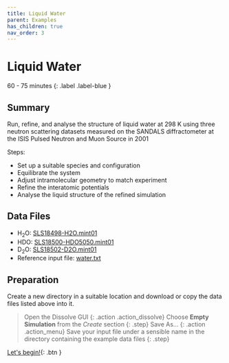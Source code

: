 ```yaml
---
title: Liquid Water
parent: Examples
has_children: true
nav_order: 3
---
```

# Liquid Water

60 - 75 minutes
{: .label .label-blue }

## Summary

Run, refine, and analyse the structure of liquid water at 298 K using three neutron scattering datasets measured on the SANDALS diffractometer at the ISIS Pulsed Neutron and Muon Source in 2001

Steps:
- Set up a suitable species and configuration
- Equilibrate the system
- Adjust intramolecular geometry to match experiment
- Refine the interatomic potentials
- Analyse the liquid structure of the refined simulation

## Data Files
- H<sub>2</sub>O: [SLS18498-H2O.mint01](https://github.com/trisyoungs/dissolve/tree/develop/examples/water/data/SLS18498-H2O.mint01)
- HDO: [SLS18500-HDO5050.mint01](https://github.com/trisyoungs/dissolve/tree/develop/examples/water/data/SLS18500-HDO5050.mint01)
- D<sub>2</sub>O: [SLS18502-D2O.mint01](https://github.com/trisyoungs/dissolve/tree/develop/examples/water/data/SLS18502-D2O.mint01)
- Reference input file: [water.txt](https://github.com/trisyoungs/dissolve/tree/develop/examples/water/water.txt)

## Preparation

Create a new directory in a suitable location and download or copy the data files listed above into it.

> Open the Dissolve GUI
{: .action .action_dissolve}
> Choose **Empty Simulation** from the _Create_ section
{: .step}
> Save As...
{: .action .action_menu}
> Save your input file under a sensible name in the directory containing the example data files
{: .step}

[Let's begin!](step1.md){: .btn }
